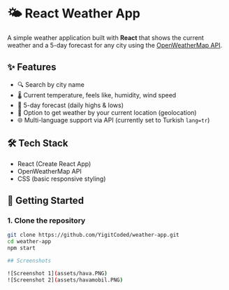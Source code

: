 # 🌤 React Weather App

A simple weather application built with **React** that shows the current weather and a 5-day forecast for any city using the [OpenWeatherMap API](https://openweathermap.org/).

## ✨ Features
- 🔍 Search by city name  
- 🌡 Current temperature, feels like, humidity, wind speed  
- 📅 5-day forecast (daily highs & lows)  
- 📍 Option to get weather by your current location (geolocation)  
- 🌐 Multi-language support via API (currently set to Turkish `lang=tr`)  

## 🛠 Tech Stack
- React (Create React App)  
- OpenWeatherMap API  
- CSS (basic responsive styling)

## 🚀 Getting Started

### 1. Clone the repository
```bash
git clone https://github.com/YigitCoded/weather-app.git
cd weather-app
npm start

## Screenshots

![Screenshot 1](assets/hava.PNG)
![Screenshot 2](assets/havamobil.PNG)

